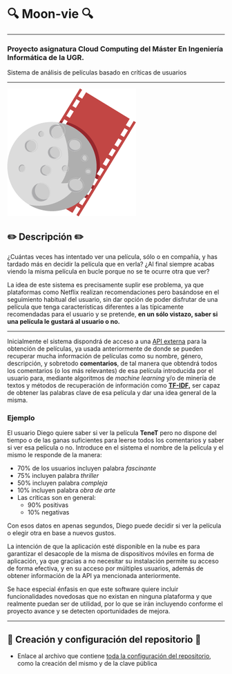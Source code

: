 # :mag: Moon-vie :mag:
---
### Proyecto asignatura Cloud Computing del Máster En Ingeniería Informática de la UGR.

Sistema de análisis de películas basado en críticas de usuarios

***

![Moon-vie](https://github.com/LCinder/Moon-vie/blob/master/docs/img/LOGO%2011.png)

## :pencil2: Descripción :pencil2:

¿Cuántas veces has intentado ver una película, sólo o en compañía, y has tardado más en decidir la película que en verla?
¿Al final siempre acabas viendo la misma película en bucle porque no se te ocurre otra que ver?

La idea de este sistema es precisamente suplir ese problema, ya que plataformas como Netflix realizan 
recomendaciones pero basándose en el seguimiento habitual del usuario, sin dar 
opción de poder disfrutar de una película que tenga características diferentes a las típicamente recomendadas para el usuario
y se pretende, **en un sólo vistazo, saber si una película le gustará al usuario o no.**

---

Inicialmente el sistema dispondrá de acceso a una [API externa](https://developers.themoviedb.org/) para la obtención de películas, ya usada anteriormente de donde se pueden
recuperar mucha información de películas como su nombre, género, descripción, y sobretodo **comentarios**, de tal manera
que obtendrá todos los comentarios (o los más relevantes) de esa película introducida por
el usuario para, mediante algoritmos de *machine learning* y/o de minería de textos y 
métodos de recuperación de información como **[TF-IDF,](https://en.wikipedia.org/wiki/Tf%E2%80%93idf)** ser capaz de obtener
las palabras clave de esa película y dar una idea general de la misma.

### Ejemplo
El usuario Diego quiere saber si ver la película **TeneT** pero no dispone del tiempo
o de las ganas suficientes para leerse todos los comentarios y saber si ver esa película o no.
Introduce en el sistema el nombre de la película y el mismo le responde de la manera:
- 70% de los usuarios incluyen palabra *fascinante*
- 75% incluyen palabra *thriller*
- 50% incluyen palabra *compleja*
- 10% incluyen palabra *obra de arte*
- Las críticas son en general: 
  - 90% positivas
  - 10% negativas

Con esos datos en apenas segundos, Diego puede decidir si ver la película o elegir otra
en base a nuevos gustos.

La intención de que la aplicación esté disponible en la nube es para garantizar el desacople de la misma de dispositivos móviles
en forma de aplicación, ya que gracias a no necesitar su instalación permite su acceso de forma efectiva, y
en su acceso por múltiples usuarios, además de obtener información de la API ya mencionada anteriormente.

Se hace especial énfasis en que este software quiere incluir funcionalidades novedosas que no existan en ninguna plataforma
y que realmente puedan ser de utilidad, por lo que se irán incluyendo conforme el proyecto avance y se detecten oportunidades de mejora.

***

## :rocket: Creación y configuración del repositorio :rocket:

- Enlace al archivo que contiene [toda la configuración del repositorio](https://github.com/LCinder/Moon-vie/blob/master/docs/hito0.md), como la creación del mismo 
y de la clave pública